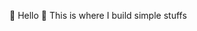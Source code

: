 👋 Hello
👀 This is where I build simple stuffs
  

<!---
vishnnuv/vishnnuv is a ✨ special ✨ repository because its `README.md` (this file) appears on your GitHub profile.
You can click the Preview link to take a look at your changes.
--->
